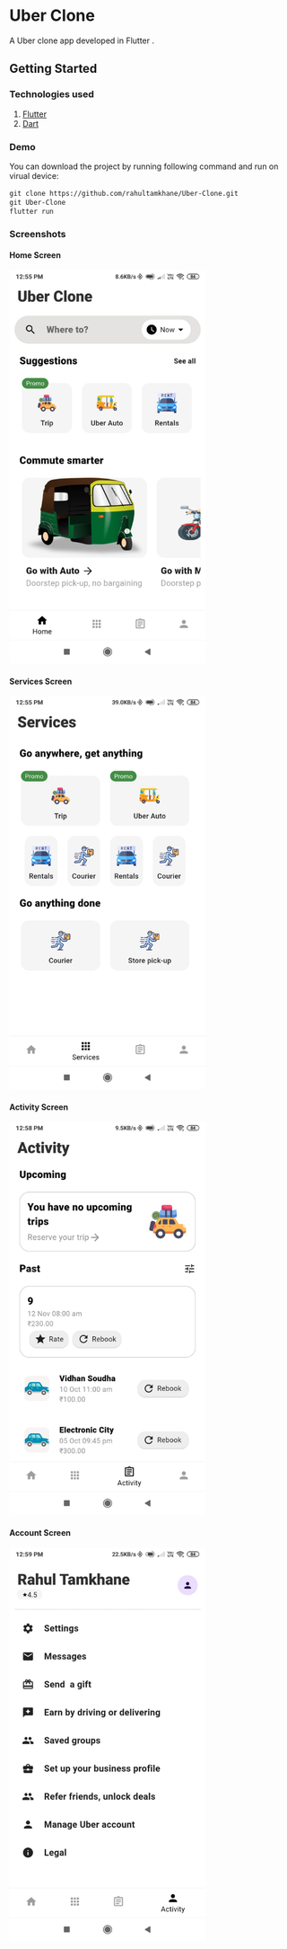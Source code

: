 # Uber Clone

A Uber clone app developed in Flutter .

## Getting Started

### Technologies used
1. [Flutter](https://flutter.dev/)
2. [Dart](https://dart.dev/)

### Demo
You can download the project by running following command and run on virual device:
```
git clone https://github.com/rahultamkhane/Uber-Clone.git
git Uber-Clone
flutter run
```

### Screenshots
#### Home Screen
<kbd><img src="./screenshots/home_screen.png" width="350" alt="Home Screen"/><br></kbd>
#### Services Screen
<kbd><img src="./screenshots/services_screen.png" width="350" alt="Services Screen"/><br></kbd>
#### Activity Screen
<kbd><img src="./screenshots/activity_screen.png" width="350" alt="Activity Screen"/><br></kbd>
#### Account Screen
<kbd><img src="./screenshots/account_screen.png" width="350" alt="Account Screen"/><br></kbd>
